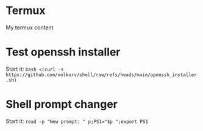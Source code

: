 # Termux
My termux content

# Test openssh installer
Start it:
```bash <(curl -s https://github.com/volkorv/shell/raw/refs/heads/main/openssh_installer.sh)```

# Shell prompt changer
Start it:
```read -p "New prompt: " p;PS1="$p ";export PS1```
